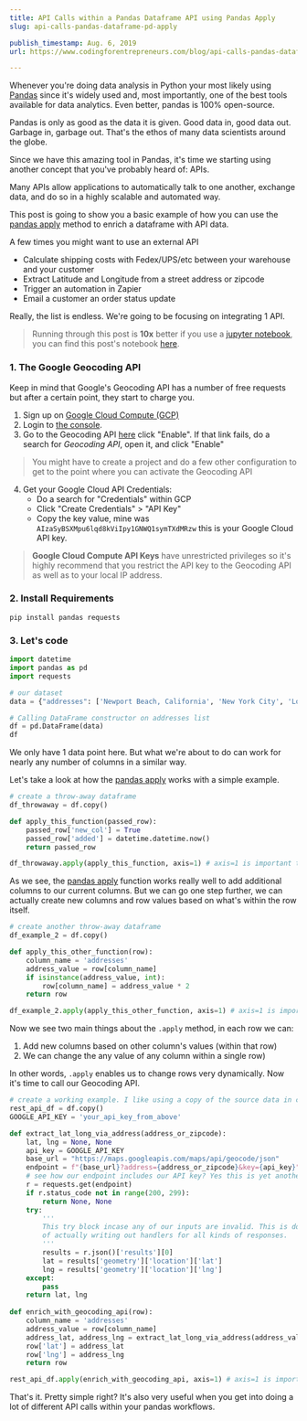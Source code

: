 ```yaml
---
title: API Calls within a Pandas Dataframe API using Pandas Apply
slug: api-calls-pandas-dataframe-pd-apply

publish_timestamp: Aug. 6, 2019
url: https://www.codingforentrepreneurs.com/blog/api-calls-pandas-dataframe-pd-apply/

---
```



Whenever you're doing data analysis in Python your most likely using [Pandas](https://pandas.pydata.org/) since it's widely used and, most importantly, one of the best tools available for data analytics. Even better, pandas is 100% open-source.

Pandas is only as good as the data it is given. Good data in, good data out. Garbage in, garbage out. That's the ethos of many data scientists around the globe.

Since we have this amazing tool in Pandas, it's time we starting using another concept that you've probably heard of: APIs.

Many APIs allow applications to automatically talk to one another, exchange data, and do so in a highly scalable and automated way.

This post is going to show you a basic example of how you can use the [pandas apply](https://pandas.pydata.org/pandas-docs/stable/reference/api/pandas.DataFrame.apply.html) method to enrich a dataframe with API data. 


A few times you might want to use an external API

- Calculate shipping costs with Fedex/UPS/etc between your warehouse and your customer
- Extract Latitude and Longitude from a street address or zipcode
- Trigger an automation in Zapier
- Email a customer an order status update

Really, the list is endless. We're going to be focusing on integrating 1 API.

> Running through this post is **10x** better if you use a [jupyter notebook](https://www.codingforentrepreneurs.com/blog/jupyter-notebook-server-aws-ec2-aws-vpc), you can find this post's notebook [here](https://github.com/codingforentrepreneurs/Notebooks/blob/master/src/API%20Calls%20within%20a%20Pandas%20Dataframe%20API%20using%20Pandas%20Apply.ipynb).

### 1. The Google Geocoding API

Keep in mind that Google's Geocoding API has a number of free requests but after a certain point, they start to charge you. 

1. Sign up on [Google Cloud Compute (GCP)](https://cloud.google.com)
2. Login to [the console](https://console.developers.google.com).
3. Go to the Geocoding API [here](https://console.cloud.google.com/marketplace/details/google/geocoding-backend.googleapis.com) click "Enable". If that link fails, do a search for *Geocoding API*, open it, and click "Enable"

> You might have to create a project and do a few other configuration to get to the point where you can activate the Geocoding API

4. Get your Google Cloud API Credentials:
    - Do a search for "Credentials" within GCP
    - Click "Create Credentials" > "API Key"
    - Copy the key value, mine was `AIzaSyBSXMpu6lqd8kViIpy1GNWQ1symTXdMRzw` this is your Google Cloud API key. 
   
> **Google Cloud Compute API Keys** have unrestricted privileges so it's highly recommend that you restrict the API key to the Geocoding API as well as to your local IP address.

### 2. Install Requirements
```
pip install pandas requests
```

### 3. Let's code


```python
import datetime
import pandas as pd
import requests
```


```python
# our dataset
data = {"addresses": ['Newport Beach, California', 'New York City', 'London, England', 10001, 'Sydney, Au']}
```


```python
# Calling DataFrame constructor on addresses list 
df = pd.DataFrame(data) 
df 
```

We only have 1 data point here. But what we're about to do can work for nearly any number of columns in a similar way.

Let's take a look at how the [pandas apply](https://pandas.pydata.org/pandas-docs/stable/reference/api/pandas.DataFrame.apply.html) works with a simple example.


```python
# create a throw-away dataframe
df_throwaway = df.copy()

def apply_this_function(passed_row):
    passed_row['new_col'] = True
    passed_row['added'] = datetime.datetime.now()
    return passed_row

df_throwaway.apply(apply_this_function, axis=1) # axis=1 is important to use the row itself
```

As we see, the [pandas apply](https://pandas.pydata.org/pandas-docs/stable/reference/api/pandas.DataFrame.apply.html) function works really well to add additional columns to our current columns. But we can go one step further, we can actually create new columns and row values based on what's within the row itself.


```python
# create another throw-away dataframe
df_example_2 = df.copy()

def apply_this_other_function(row):
    column_name = 'addresses'
    address_value = row[column_name]
    if isinstance(address_value, int):
        row[column_name] = address_value * 2
    return row

df_example_2.apply(apply_this_other_function, axis=1) # axis=1 is important to use the row itself
```

Now we see two main things about the `.apply` method, in each row we can:

1. Add new columns based on other column's values (within that row)
2. We can change the any value of any column within a single row)

In other words, `.apply` enables us to change rows very dynamically. Now it's time to call our Geocoding API.


```python
# create a working example. I like using a copy of the source data in case we make mistakes
rest_api_df = df.copy()
GOOGLE_API_KEY = 'your_api_key_from_above' 

def extract_lat_long_via_address(address_or_zipcode):
    lat, lng = None, None
    api_key = GOOGLE_API_KEY
    base_url = "https://maps.googleapis.com/maps/api/geocode/json"
    endpoint = f"{base_url}?address={address_or_zipcode}&key={api_key}"
    # see how our endpoint includes our API key? Yes this is yet another reason to restrict the key
    r = requests.get(endpoint)
    if r.status_code not in range(200, 299):
        return None, None
    try:
        '''
        This try block incase any of our inputs are invalid. This is done instead
        of actually writing out handlers for all kinds of responses.
        '''
        results = r.json()['results'][0]
        lat = results['geometry']['location']['lat']
        lng = results['geometry']['location']['lng']
    except:
        pass
    return lat, lng
    
def enrich_with_geocoding_api(row):
    column_name = 'addresses'
    address_value = row[column_name]
    address_lat, address_lng = extract_lat_long_via_address(address_value)
    row['lat'] = address_lat
    row['lng'] = address_lng
    return row

rest_api_df.apply(enrich_with_geocoding_api, axis=1) # axis=1 is important to use the row itself
```

That's it. Pretty simple right? It's also very useful when you get into doing a lot of different API calls within your pandas workflows.
